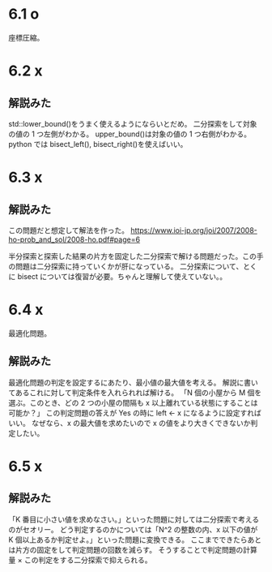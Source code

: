# 6.1 o

座標圧縮。

# 6.2 x

## 解説みた

std::lower_bound()をうまく使えるようにならいとだめ。
二分探索をして対象の値の 1 つ左側がわかる。
upper_bound()は対象の値の 1 つ右側がわかる。
python では bisect_left(), bisect_right()を使えばいい。

# 6.3 x

## 解説みた

この問題だと想定して解法を作った。
https://www.ioi-jp.org/joi/2007/2008-ho-prob_and_sol/2008-ho.pdf#page=6

半分探索と探索した結果の片方を固定した二分探索で解ける問題だった。この手の問題は二分探索に持っていくかが肝になっている。
二分探索について、とくに bisect については復習が必要。ちゃんと理解して使えていない。。

# 6.4 x

最適化問題。

## 解説みた

最適化問題の判定を設定するにあたり、最小値の最大値を考える。
解説に書いてあるこれに対して判定条件を入れられれば解ける。
「N 個の小屋から M 個を選ぶ。このとき、どの 2 つの小屋の間隔も x 以上離れている状態にすることは可能か？」
この判定問題の答えが Yes の時に left ← x になるように設定すればいい。
なぜなら、x の最大値を求めたいので x の値をより大きくできないか判定したい。

# 6.5 x

## 解説みた

「K 番目に小さい値を求めなさい。」といった問題に対しては二分探索で考えるのがセオリー。
どう判定するのかについては「N^2 の整数の内、x 以下の値が K 個以上あるか判定せよ。」といった問題に変換できる。
ここまでできたらあとは片方の固定をして判定問題の回数を減らす。
そうすることで判定問題の計算量 × この判定をする二分探索で抑えられる。
